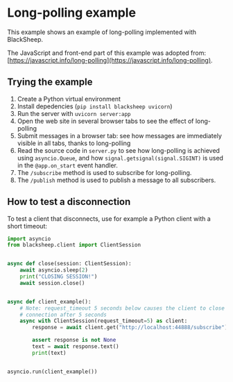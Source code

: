 # Long-polling example

This example shows an example of long-polling implemented with BlackSheep.

The JavaScript and front-end part of this example was adopted from:
[https://javascript.info/long-polling](https://javascript.info/long-polling).

## Trying the example

1. Create a Python virtual environment
2. Install depedencies (`pip install blacksheep uvicorn`)
3. Run the server with `uvicorn server:app`
4. Open the web site in several browser tabs to see the effect of long-polling
5. Submit messages in a browser tab: see how messages are immediately visible
   in all tabs, thanks to long-polling
6. Read the source code in `server.py` to see how long-polling is achieved using
   `asyncio.Queue`, and how `signal.getsignal(signal.SIGINT)` is used in the
   `@app.on_start` event handler.
7. The `/subscribe` method is used to subscribe for long-polling.
8. The `/publish` method is used to publish a message to all subscribers.

## How to test a disconnection

To test a client that disconnects, use for example a Python client with a short
timeout:

```python
import asyncio
from blacksheep.client import ClientSession


async def close(session: ClientSession):
    await asyncio.sleep(2)
    print("CLOSING SESSION!")
    await session.close()


async def client_example():
    # Note: request_timeout 5 seconds below causes the client to close the
    # connection after 5 seconds
    async with ClientSession(request_timeout=5) as client:
        response = await client.get("http://localhost:44888/subscribe")

        assert response is not None
        text = await response.text()
        print(text)


asyncio.run(client_example())

```
